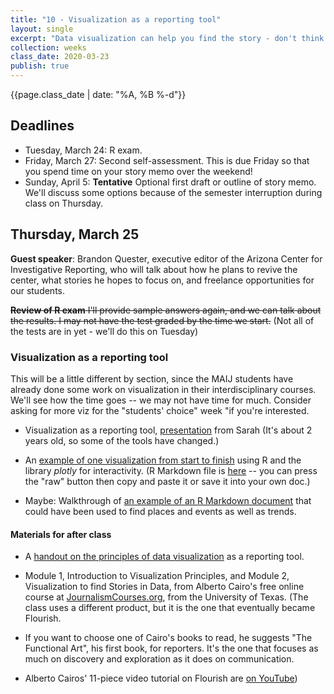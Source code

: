 ```yaml
---
title: "10 - Visualization as a reporting tool"
layout: single
excerpt: "Data visualization can help you find the story - don't think of it as just something for publication."
collection: weeks
class_date: 2020-03-23
publish: true
---
```

{{page.class_date | date: "%A, %B %-d"}}


## Deadlines

* Tuesday, March 24: R exam.
* Friday, March 27: Second self-assessment. This is due Friday so that you spend time on your story memo over the weekend!
* Sunday, April 5: **Tentative** Optional first draft or outline of story memo. We'll discuss some options because of the semester interruption during class on Thursday.

## Thursday, March 25

**Guest speaker**: Brandon Quester, executive editor of the Arizona Center for Investigative Reporting, who will talk about how he plans to revive the center, what stories he hopes to focus on, and freelance opportunities for our students.

~~**Review of R exam** I'll provide sample answers again, and we can talk about the results. I may not have the test graded by the time we start.~~ (Not all of the tests are in yet - we'll do this on Tuesday)

### Visualization as a reporting tool

This will be a little different by section, since the MAIJ students have already done some work on visualization in their interdisciplinary courses. We'll see how the time goes -- we may not have time for much. Consider asking for more viz for the "students' choice" week "if you're interested.

* Visualization as a reporting tool, [presentation]({{site.cdocs}}/assets/docs/viz/reportingviz_2018.pdf) from Sarah (It's about 2 years old, so some of the tools have changed.)

* An [example of one visualization from start to finish]({{site.rdocs}}/041-plotly) using R and the library *plotly* for  interactivity. (R Markdown file is [here](https://github.com/cronkitedata/cronkite-docs/blob/master/rmd-files/04-ggplot-intro.Rmd) -- you can press the "raw" button then copy and paste it or save it into your own doc.)

* Maybe: Walkthrough of [an example of an R Markdown document]({{site.rdocs}}/A4-fema-summaries.html) that could have been used to find places and events as well as trends.

#### Materials for after class


* A [handout on the principles of data visualization]({{site.cdoc}}/assets/docs/viz/viztips.pdf) as a reporting tool.

* Module 1, Introduction to Visualization Principles, and Module 2, Visualization to find Stories in Data, from Alberto Cairo's free online course at [JournalismCourses.org](https://journalismcourses.org/data-viz-course-material.html), from the University of Texas. (The class uses a different product, but it is the one that eventually became Flourish.

* If you want to choose one of Cairo's books to read, he suggests "The Functional Art", his first book, for reporters. It's the one that focuses as much on discovery and exploration as it does on communication.

* Alberto Cairos' 11-piece video tutorial on Flourish are [on YouTube](https://www.youtube.com/playlist?list=PLI0e4-ERAU-M-I9FuNxirXWdhYkR0_G_x))
